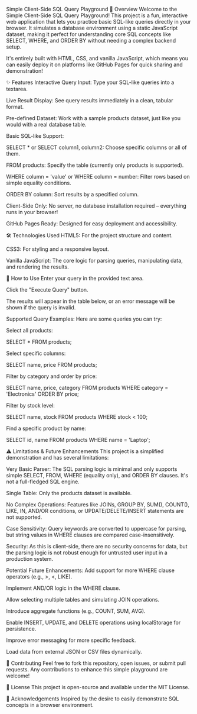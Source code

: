 Simple Client-Side SQL Query Playground
🚀 Overview
Welcome to the Simple Client-Side SQL Query Playground! This project is a fun, interactive web application that lets you practice basic SQL-like queries directly in your browser. It simulates a database environment using a static JavaScript dataset, making it perfect for understanding core SQL concepts like SELECT, WHERE, and ORDER BY without needing a complex backend setup.

It's entirely built with HTML, CSS, and vanilla JavaScript, which means you can easily deploy it on platforms like GitHub Pages for quick sharing and demonstration!

✨ Features
Interactive Query Input: Type your SQL-like queries into a textarea.

Live Result Display: See query results immediately in a clean, tabular format.

Pre-defined Dataset: Work with a sample products dataset, just like you would with a real database table.

Basic SQL-like Support:

SELECT * or SELECT column1, column2: Choose specific columns or all of them.

FROM products: Specify the table (currently only products is supported).

WHERE column = 'value' or WHERE column = number: Filter rows based on simple equality conditions.

ORDER BY column: Sort results by a specified column.

Client-Side Only: No server, no database installation required – everything runs in your browser!

GitHub Pages Ready: Designed for easy deployment and accessibility.

🛠️ Technologies Used
HTML5: For the project structure and content.

CSS3: For styling and a responsive layout.

Vanilla JavaScript: The core logic for parsing queries, manipulating data, and rendering the results.

📖 How to Use
Enter your query in the provided text area.

Click the "Execute Query" button.

The results will appear in the table below, or an error message will be shown if the query is invalid.

Supported Query Examples:
Here are some queries you can try:

Select all products:

SELECT * FROM products;

Select specific columns:

SELECT name, price FROM products;

Filter by category and order by price:

SELECT name, price, category FROM products WHERE category = 'Electronics' ORDER BY price;

Filter by stock level:

SELECT name, stock FROM products WHERE stock < 100;

Find a specific product by name:

SELECT id, name FROM products WHERE name = 'Laptop';

⚠️ Limitations & Future Enhancements
This project is a simplified demonstration and has several limitations:

Very Basic Parser: The SQL parsing logic is minimal and only supports simple SELECT, FROM, WHERE (equality only), and ORDER BY clauses. It's not a full-fledged SQL engine.

Single Table: Only the products dataset is available.

No Complex Operations: Features like JOINs, GROUP BY, SUM(), COUNT(), LIKE, IN, AND/OR conditions, or UPDATE/DELETE/INSERT statements are not supported.

Case Sensitivity: Query keywords are converted to uppercase for parsing, but string values in WHERE clauses are compared case-insensitively.

Security: As this is client-side, there are no security concerns for data, but the parsing logic is not robust enough for untrusted user input in a production system.

Potential Future Enhancements:
Add support for more WHERE clause operators (e.g., >, <, LIKE).

Implement AND/OR logic in the WHERE clause.

Allow selecting multiple tables and simulating JOIN operations.

Introduce aggregate functions (e.g., COUNT, SUM, AVG).

Enable INSERT, UPDATE, and DELETE operations using localStorage for persistence.

Improve error messaging for more specific feedback.

Load data from external JSON or CSV files dynamically.

🤝 Contributing
Feel free to fork this repository, open issues, or submit pull requests. Any contributions to enhance this simple playground are welcome!

📄 License
This project is open-source and available under the MIT License.

🙏 Acknowledgements
Inspired by the desire to easily demonstrate SQL concepts in a browser environment.